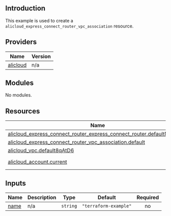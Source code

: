 ## Introduction

This example is used to create a `alicloud_express_connect_router_vpc_association` resource.

<!-- BEGIN_TF_DOCS -->
## Providers

| Name | Version |
|------|---------|
| <a name="provider_alicloud"></a> [alicloud](#provider\_alicloud) | n/a |

## Modules

No modules.

## Resources

| Name | Type |
|------|------|
| [alicloud_express_connect_router_express_connect_router.defaultM9YxGW](https://registry.terraform.io/providers/aliyun/alicloud/latest/docs/resources/express_connect_router_express_connect_router) | resource |
| [alicloud_express_connect_router_vpc_association.default](https://registry.terraform.io/providers/aliyun/alicloud/latest/docs/resources/express_connect_router_vpc_association) | resource |
| [alicloud_vpc.default8qAtD6](https://registry.terraform.io/providers/aliyun/alicloud/latest/docs/resources/vpc) | resource |
| [alicloud_account.current](https://registry.terraform.io/providers/aliyun/alicloud/latest/docs/data-sources/account) | data source |

## Inputs

| Name | Description | Type | Default | Required |
|------|-------------|------|---------|:--------:|
| <a name="input_name"></a> [name](#input\_name) | n/a | `string` | `"terraform-example"` | no |
<!-- END_TF_DOCS -->
